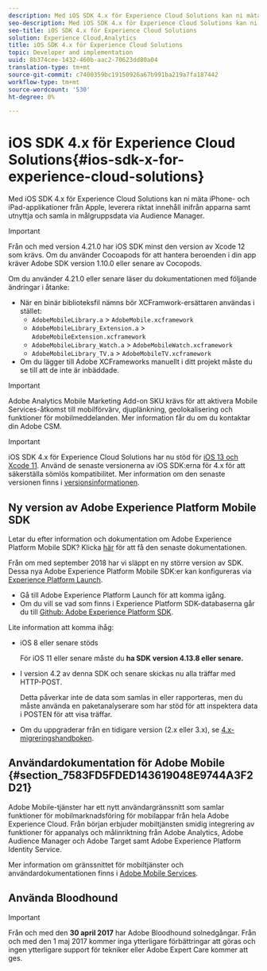 ```yaml
---
description: Med iOS SDK 4.x för Experience Cloud Solutions kan ni mäta iPhone- och iPad-applikationer från Apple, leverera riktat innehåll inifrån apparna samt utnyttja och samla in målgruppsdata via Audience Manager.
seo-description: Med iOS SDK 4.x för Experience Cloud Solutions kan ni mäta iPhone- och iPad-applikationer från Apple, leverera riktat innehåll inifrån apparna samt utnyttja och samla in målgruppsdata via Audience Manager.
seo-title: iOS SDK 4.x för Experience Cloud Solutions
solution: Experience Cloud,Analytics
title: iOS SDK 4.x för Experience Cloud Solutions
topic: Developer and implementation
uuid: 8b374cee-1432-460b-aac2-70623dd80a04
translation-type: tm+mt
source-git-commit: c7400359bc19150926a67b991ba219a7fa187442
workflow-type: tm+mt
source-wordcount: '530'
ht-degree: 0%

---
```



# iOS SDK 4.x för Experience Cloud Solutions{#ios-sdk-x-for-experience-cloud-solutions}

Med iOS SDK 4.x för Experience Cloud Solutions kan ni mäta iPhone- och iPad-applikationer från Apple, leverera riktat innehåll inifrån apparna samt utnyttja och samla in målgruppsdata via Audience Manager.

>[!IMPORTANT]
>
>Från och med version 4.21.0 har iOS SDK minst den version av Xcode 12 som krävs. Om du använder Cocoapods för att hantera beroenden i din app kräver Adobe SDK version 1.10.0 eller senare av Cocopods.

Om du använder 4.21.0 eller senare läser du dokumentationen med följande ändringar i åtanke:

* När en binär biblioteksfil nämns bör XCFramwork-ersättaren användas i stället:
   * `AdobeMobileLibrary.a` > `AdobeMobile.xcframework`
   * `AdobeMobileLibrary_Extension.a` >  `AdobeMobileExtension.xcframework`
   * `AdobeMobileLibrary_Watch.a` >  `AdobeMobileWatch.xcframework`
   * `AdobeMobileLibrary_TV.a` >  `AdobeMobileTV.xcframework`
* Om du lägger till Adobe XCFrameworks manuellt i ditt projekt måste du se till att de inte är inbäddade.

>[!IMPORTANT]
>
>Adobe Analytics Mobile Marketing Add-on SKU krävs för att aktivera Mobile Services-åtkomst till mobilförvärv, djuplänkning, geolokalisering och funktioner för mobilmeddelanden. Mer information får du om du kontaktar din Adobe CSM.

>[!IMPORTANT]
>
>iOS SDK 4.x för Experience Cloud Solutions har nu stöd för [iOS 13 och Xcode 11](https://developer.apple.com/ios/). Använd de senaste versionerna av iOS SDK:erna för 4.x för att säkerställa sömlös kompatibilitet. Mer information om den senaste versionen finns i [versionsinformationen](/help/ios/rel-notes.md).

## Ny version av Adobe Experience Platform Mobile SDK

Letar du efter information och dokumentation om Adobe Experience Platform Mobile SDK? Klicka [här](https://aep-sdks.gitbook.io/docs/) för att få den senaste dokumentationen.

Från om med september 2018 har vi släppt en ny större version av SDK. Dessa nya Adobe Experience Platform Mobile SDK:er kan konfigureras via [Experience Platform Launch](https://www.adobe.com/experience-platform/launch.html).

* Gå till Adobe Experience Platform Launch för att komma igång.
* Om du vill se vad som finns i Experience Platform SDK-databaserna går du till [Github: Adobe Experience Platform SDK](https://github.com/Adobe-Marketing-Cloud/acp-sdks).

Lite information att komma ihåg:

* iOS 8 eller senare stöds

   För iOS 11 eller senare måste du **ha SDK version 4.13.8 eller senare.**

* I version 4.2 av denna SDK och senare skickas nu alla träffar med HTTP-POST.

   Detta påverkar inte de data som samlas in eller rapporteras, men du måste använda en paketanalyserare som har stöd för att inspektera data i POSTEN för att visa träffar.

* Om du uppgraderar från en tidigare version (2.x eller 3.x), se [4.x-migreringshandboken](/help/ios/getting-started/migration-v3.md).

## Användardokumentation för Adobe Mobile {#section_7583FD5FDED143619048E9744A3F2D21}

Adobe Mobile-tjänster har ett nytt användargränssnitt som samlar funktioner för mobilmarknadsföring för mobilappar från hela Adobe Experience Cloud. Från början erbjuder mobiltjänsten smidig integrering av funktioner för appanalys och målinriktning från Adobe Analytics, Adobe Audience Manager och Adobe Target samt Adobe Experience Platform Identity Service.

Mer information om gränssnittet för mobiltjänster och användardokumentationen finns i [Adobe Mobile Services](/help/using/home.md).

## Använda Bloodhound

>[!IMPORTANT]
>
>Från och med den **30 april 2017** har Adobe Bloodhound solnedgångar. Från och med den 1 maj 2017 kommer inga ytterligare förbättringar att göras och ingen ytterligare support för tekniker eller Adobe Expert Care kommer att ges.
